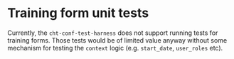# Training form unit tests

Currently, the `cht-conf-test-harness` does not support running tests for training forms. Those tests would be of limited value anyway without some mechanism for testing the `context` logic (e.g. `start_date`, `user_roles` etc). 
